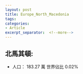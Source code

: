 ```yaml
---
layout: post
title: Europe_North_Macedonia
tags: 
categories:
- Article
excerpt_separator:  <!--more-->
---
```

## 北馬其頓:
- 人口： 183.27 萬 世界佔比 0.02%